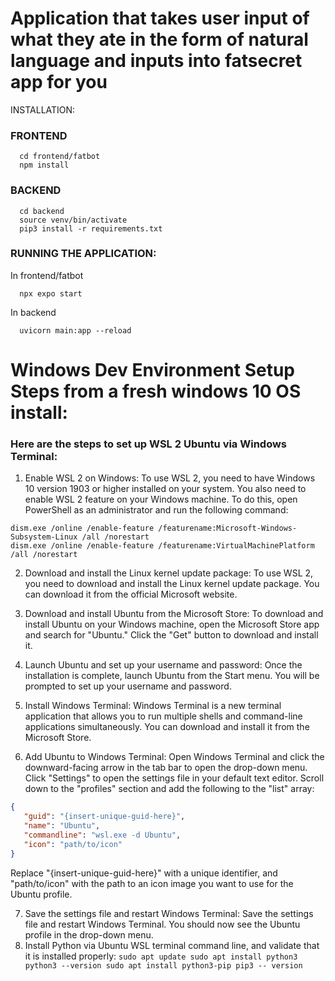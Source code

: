 # Application that takes user input of what they ate in the form of natural language and inputs into fatsecret app for you

INSTALLATION:

### FRONTEND
```
  cd frontend/fatbot
  npm install
```
### BACKEND
```
  cd backend
  source venv/bin/activate
  pip3 install -r requirements.txt
```
### RUNNING THE APPLICATION:
In frontend/fatbot
```
  npx expo start
```
In backend
```
  uvicorn main:app --reload
```




# Windows Dev Environment Setup Steps from a fresh windows 10 OS install:

### Here are the steps to set up WSL 2 Ubuntu via Windows Terminal:

  1. Enable WSL 2 on Windows: To use WSL 2, you need to have Windows 10 version 1903 or higher installed on your system. You also need to enable WSL 2 feature on your Windows machine. To do this, open PowerShell as an administrator and run the following command:

  ```
  dism.exe /online /enable-feature /featurename:Microsoft-Windows-Subsystem-Linux /all /norestart
  dism.exe /online /enable-feature /featurename:VirtualMachinePlatform /all /norestart
  ```
  
  2. Download and install the Linux kernel update package: To use WSL 2, you need to download and install the Linux kernel update package. You can download it from the official Microsoft website.

  3. Download and install Ubuntu from the Microsoft Store: To download and install Ubuntu on your Windows machine, open the Microsoft Store app and search for        "Ubuntu."     Click the "Get" button to download and install it.

  4. Launch Ubuntu and set up your username and password: Once the installation is complete, launch Ubuntu from the Start menu. You will be prompted to set up your username and password.

  5. Install Windows Terminal: Windows Terminal is a new terminal application that allows you to run multiple shells and command-line applications simultaneously. You can download and install it from the Microsoft Store.

  6. Add Ubuntu to Windows Terminal: Open Windows Terminal and click the downward-facing arrow in the tab bar to open the drop-down menu. Click "Settings" to open the settings file in your default text editor. Scroll down to the "profiles" section and add the following to the "list" array:

  ```json
  {
     "guid": "{insert-unique-guid-here}",
     "name": "Ubuntu",
     "commandline": "wsl.exe -d Ubuntu",
     "icon": "path/to/icon"
  }
  ```
Replace "{insert-unique-guid-here}" with a unique identifier, and "path/to/icon" with the path to an icon image you want to use for the Ubuntu profile.

  7. Save the settings file and restart Windows Terminal: Save the settings file and restart Windows Terminal. You should now see the Ubuntu profile in the drop-down menu.
  8. Install Python via Ubuntu WSL terminal command line, and validate that it is installed properly:
    ```
    sudo apt update
    sudo apt install python3
    python3 --version
    sudo apt install python3-pip
    pip3 -- version
    ```
